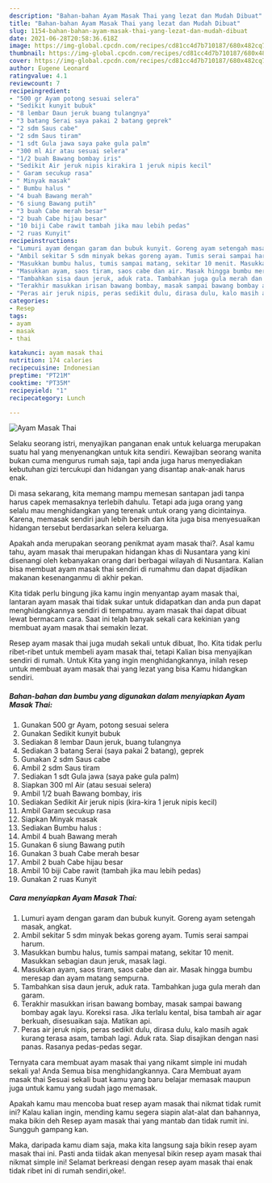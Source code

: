 ```yaml
---
description: "Bahan-bahan Ayam Masak Thai yang lezat dan Mudah Dibuat"
title: "Bahan-bahan Ayam Masak Thai yang lezat dan Mudah Dibuat"
slug: 1154-bahan-bahan-ayam-masak-thai-yang-lezat-dan-mudah-dibuat
date: 2021-06-28T20:58:36.618Z
image: https://img-global.cpcdn.com/recipes/cd81cc4d7b710187/680x482cq70/ayam-masak-thai-foto-resep-utama.jpg
thumbnail: https://img-global.cpcdn.com/recipes/cd81cc4d7b710187/680x482cq70/ayam-masak-thai-foto-resep-utama.jpg
cover: https://img-global.cpcdn.com/recipes/cd81cc4d7b710187/680x482cq70/ayam-masak-thai-foto-resep-utama.jpg
author: Eugene Leonard
ratingvalue: 4.1
reviewcount: 7
recipeingredient:
- "500 gr Ayam potong sesuai selera"
- "Sedikit kunyit bubuk"
- "8 lembar Daun jeruk buang tulangnya"
- "3 batang Serai saya pakai 2 batang geprek"
- "2 sdm Saus cabe"
- "2 sdm Saus tiram"
- "1 sdt Gula jawa saya pake gula palm"
- "300 ml Air atau sesuai selera"
- "1/2 buah Bawang bombay iris"
- "Sedikit Air jeruk nipis kirakira 1 jeruk nipis kecil"
- " Garam secukup rasa"
- " Minyak masak"
- " Bumbu halus "
- "4 buah Bawang merah"
- "6 siung Bawang putih"
- "3 buah Cabe merah besar"
- "2 buah Cabe hijau besar"
- "10 biji Cabe rawit tambah jika mau lebih pedas"
- "2 ruas Kunyit"
recipeinstructions:
- "Lumuri ayam dengan garam dan bubuk kunyit. Goreng ayam setengah masak, angkat."
- "Ambil sekitar 5 sdm minyak bekas goreng ayam. Tumis serai sampai harum."
- "Masukkan bumbu halus, tumis sampai matang, sekitar 10 menit. Masukkan sebagian daun jeruk, masak lagi."
- "Masukkan ayam, saos tiram, saos cabe dan air. Masak hingga bumbu meresap dan ayam matang sempurna."
- "Tambahkan sisa daun jeruk, aduk rata. Tambahkan juga gula merah dan garam."
- "Terakhir masukkan irisan bawang bombay, masak sampai bawang bombay agak layu. Koreksi rasa. Jika terlalu kental, bisa tambah air agar berkuah, disesuaikan saja. Matikan api."
- "Peras air jeruk nipis, peras sedikit dulu, dirasa dulu, kalo masih agak kurang terasa asam, tambah lagi. Aduk rata. Siap disajikan dengan nasi panas. Rasanya pedas-pedas segar."
categories:
- Resep
tags:
- ayam
- masak
- thai

katakunci: ayam masak thai 
nutrition: 174 calories
recipecuisine: Indonesian
preptime: "PT21M"
cooktime: "PT35M"
recipeyield: "1"
recipecategory: Lunch

---
```



![Ayam Masak Thai](https://img-global.cpcdn.com/recipes/cd81cc4d7b710187/680x482cq70/ayam-masak-thai-foto-resep-utama.jpg)

Selaku seorang istri, menyajikan panganan enak untuk keluarga merupakan suatu hal yang menyenangkan untuk kita sendiri. Kewajiban seorang  wanita bukan cuma mengurus rumah saja, tapi anda juga harus menyediakan kebutuhan gizi tercukupi dan hidangan yang disantap anak-anak harus enak.

Di masa  sekarang, kita memang mampu memesan santapan jadi tanpa harus capek memasaknya terlebih dahulu. Tetapi ada juga orang yang selalu mau menghidangkan yang terenak untuk orang yang dicintainya. Karena, memasak sendiri jauh lebih bersih dan kita juga bisa menyesuaikan hidangan tersebut berdasarkan selera keluarga. 



Apakah anda merupakan seorang penikmat ayam masak thai?. Asal kamu tahu, ayam masak thai merupakan hidangan khas di Nusantara yang kini disenangi oleh kebanyakan orang dari berbagai wilayah di Nusantara. Kalian bisa membuat ayam masak thai sendiri di rumahmu dan dapat dijadikan makanan kesenanganmu di akhir pekan.

Kita tidak perlu bingung jika kamu ingin menyantap ayam masak thai, lantaran ayam masak thai tidak sukar untuk didapatkan dan anda pun dapat menghidangkannya sendiri di tempatmu. ayam masak thai dapat dibuat lewat bermacam cara. Saat ini telah banyak sekali cara kekinian yang membuat ayam masak thai semakin lezat.

Resep ayam masak thai juga mudah sekali untuk dibuat, lho. Kita tidak perlu ribet-ribet untuk membeli ayam masak thai, tetapi Kalian bisa menyajikan sendiri di rumah. Untuk Kita yang ingin menghidangkannya, inilah resep untuk membuat ayam masak thai yang lezat yang bisa Kamu hidangkan sendiri.

<!--inarticleads1-->

##### Bahan-bahan dan bumbu yang digunakan dalam menyiapkan Ayam Masak Thai:

1. Gunakan 500 gr Ayam, potong sesuai selera
1. Gunakan Sedikit kunyit bubuk
1. Sediakan 8 lembar Daun jeruk, buang tulangnya
1. Sediakan 3 batang Serai (saya pakai 2 batang), geprek
1. Gunakan 2 sdm Saus cabe
1. Ambil 2 sdm Saus tiram
1. Sediakan 1 sdt Gula jawa (saya pake gula palm)
1. Siapkan 300 ml Air (atau sesuai selera)
1. Ambil 1/2 buah Bawang bombay, iris
1. Sediakan Sedikit Air jeruk nipis (kira-kira 1 jeruk nipis kecil)
1. Ambil  Garam secukup rasa
1. Siapkan  Minyak masak
1. Sediakan  Bumbu halus :
1. Ambil 4 buah Bawang merah
1. Gunakan 6 siung Bawang putih
1. Gunakan 3 buah Cabe merah besar
1. Ambil 2 buah Cabe hijau besar
1. Ambil 10 biji Cabe rawit (tambah jika mau lebih pedas)
1. Gunakan 2 ruas Kunyit




<!--inarticleads2-->

##### Cara menyiapkan Ayam Masak Thai:

1. Lumuri ayam dengan garam dan bubuk kunyit. Goreng ayam setengah masak, angkat.
1. Ambil sekitar 5 sdm minyak bekas goreng ayam. Tumis serai sampai harum.
1. Masukkan bumbu halus, tumis sampai matang, sekitar 10 menit. Masukkan sebagian daun jeruk, masak lagi.
1. Masukkan ayam, saos tiram, saos cabe dan air. Masak hingga bumbu meresap dan ayam matang sempurna.
1. Tambahkan sisa daun jeruk, aduk rata. Tambahkan juga gula merah dan garam.
1. Terakhir masukkan irisan bawang bombay, masak sampai bawang bombay agak layu. Koreksi rasa. Jika terlalu kental, bisa tambah air agar berkuah, disesuaikan saja. Matikan api.
1. Peras air jeruk nipis, peras sedikit dulu, dirasa dulu, kalo masih agak kurang terasa asam, tambah lagi. Aduk rata. Siap disajikan dengan nasi panas. Rasanya pedas-pedas segar.




Ternyata cara membuat ayam masak thai yang nikamt simple ini mudah sekali ya! Anda Semua bisa menghidangkannya. Cara Membuat ayam masak thai Sesuai sekali buat kamu yang baru belajar memasak maupun juga untuk kamu yang sudah jago memasak.

Apakah kamu mau mencoba buat resep ayam masak thai nikmat tidak rumit ini? Kalau kalian ingin, mending kamu segera siapin alat-alat dan bahannya, maka bikin deh Resep ayam masak thai yang mantab dan tidak rumit ini. Sungguh gampang kan. 

Maka, daripada kamu diam saja, maka kita langsung saja bikin resep ayam masak thai ini. Pasti anda tiidak akan menyesal bikin resep ayam masak thai nikmat simple ini! Selamat berkreasi dengan resep ayam masak thai enak tidak ribet ini di rumah sendiri,oke!.

